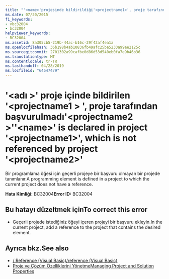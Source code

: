 ```yaml
---
title: "'<name>'projesinde bildirildiği'<projectname1>', proje tarafından başvurulmadı'<projectname2>'"
ms.date: 07/20/2015
f1_keywords:
- vbc32004
- bc32004
helpviewer_keywords:
- BC32004
ms.assetid: 8a305cb5-219b-44ac-b16c-29f42af4ea1a
ms.openlocfilehash: 36b198b4ab10836fb49afc25ba5233a99ae2125c
ms.sourcegitcommit: 2701302a99cafbe0d86d53d540eb0fa7e9b46b36
ms.translationtype: MT
ms.contentlocale: tr-TR
ms.lasthandoff: 04/28/2019
ms.locfileid: "64647479"
---
```

# <a name="name-is-declared-in-project-projectname1-which-is-not-referenced-by-project-projectname2"></a><span data-ttu-id="79871-102">'\<adı >' proje içinde bildirilen '\<projectname1 > ', proje tarafından başvurulmadı'\<projectname2 >'</span><span class="sxs-lookup"><span data-stu-id="79871-102">'\<name>' is declared in project '\<projectname1>', which is not referenced by project '\<projectname2>'</span></span>
<span data-ttu-id="79871-103">Bir programlama öğesi için geçerli projeye bir başvuru olmayan bir projede tanımlanır.</span><span class="sxs-lookup"><span data-stu-id="79871-103">A programming element is defined in a project to which the current project does not have a reference.</span></span>  
  
 <span data-ttu-id="79871-104">**Hata Kimliği:** BC32004</span><span class="sxs-lookup"><span data-stu-id="79871-104">**Error ID:** BC32004</span></span>  
  
## <a name="to-correct-this-error"></a><span data-ttu-id="79871-105">Bu hatayı düzeltmek için</span><span class="sxs-lookup"><span data-stu-id="79871-105">To correct this error</span></span>  
  
- <span data-ttu-id="79871-106">Geçerli projede istediğiniz öğeyi içeren projeyi bir başvuru ekleyin.</span><span class="sxs-lookup"><span data-stu-id="79871-106">In the current project, add a reference to the project that contains the desired element.</span></span>  
  
## <a name="see-also"></a><span data-ttu-id="79871-107">Ayrıca bkz.</span><span class="sxs-lookup"><span data-stu-id="79871-107">See also</span></span>

- [<span data-ttu-id="79871-108">/ Reference (Visual Basic)</span><span class="sxs-lookup"><span data-stu-id="79871-108">/reference (Visual Basic)</span></span>](../../visual-basic/reference/command-line-compiler/reference.md)
- [<span data-ttu-id="79871-109">Proje ve Çözüm Özelliklerini Yönetme</span><span class="sxs-lookup"><span data-stu-id="79871-109">Managing Project and Solution Properties</span></span>](/visualstudio/ide/managing-project-and-solution-properties)
